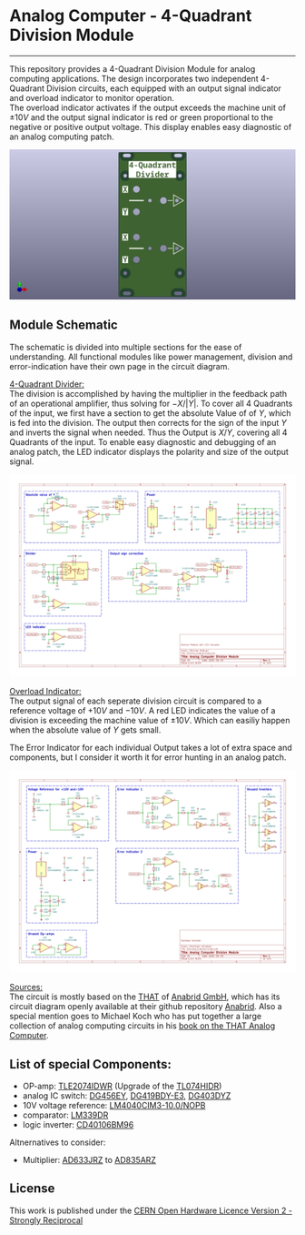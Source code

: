 # Analog Computer - 4-Quadrant Division Module
---

This repository provides a 4-Quadrant Division Module for analog computing applications. The design incorporates two independent 4-Quadrant Division circuits, each equipped with an output signal indicator and overload indicator to monitor operation. \
 The overload indicator activates if the output exceeds the machine unit of $\pm10V$ and the output signal indicator is red or green proportional to the negative or positive output voltage. This display enables easy diagnostic of an analog computing patch.

![Front view of the Division Module](Frontplate/schematic/Analog_Computer_Division_Frontplate.png "Front view of the Division Module")



## Module Schematic

The schematic is divided into multiple sections for the ease of understanding. All functional modules like power management, division and error-indication have their own page in the circuit diagram.

<ins> 4-Quadrant Divider: </ins>\
The division is accomplished by having the multiplier in the feedback path of an operational amplifier, thus solving for $-X/|Y|$. To cover all 4 Quadrants of the input, we first have a section to get the absolute Value of of $Y$, which is fed into the division. The output then corrects for the sign of the input $Y$ and inverts the signal when needed. Thus the Output is $X/Y$, covering all 4 Quadrants of the input. To enable easy diagnostic and debugging of an analog patch, the LED indicator displays the polarity and size of the output signal.

![Schematic of the Division Module](Analog_Computer_Division_Module/schematic/schematic-3.png "Circuit implementation of the Division Module")

<ins> Overload Indicator: </ins>\
The output signal of each seperate division circuit is compared to a reference voltage of $+10V$ and $-10V$. A red LED indicates the value of a division is exceeding the machine value of $\pm10V$. Which can easiliy happen when the absolute value of $Y$ gets small.

The Error Indicator for each individual Output takes a lot of extra space and components, but I consider it worth it for error hunting in an analog patch.

![Schematic of the Error Indicator](Analog_Computer_Division_Module/schematic/schematic-4.png "Circuit implementation of the Error Indicator")

<ins> Sources: </ins>\
The circuit is mostly based on the [THAT](https://the-analog-thing.org/) of [Anabrid GmbH](https://anabrid.com/), which has its circuit diagram openly available at their github repository [Anabrid](https://github.com/anabrid/the-analog-thing/tree/main). Also a special mention goes to Michael Koch who has put together a large collection of analog computing circuits in his [book on the THAT Analog Computer](http://www.astro-electronic.de/THAT_Analog_Computer_Book.pdf).


## List of special Components:

- OP-amp: [TLE2074IDWR](https://www.digikey.de/en/products/detail/texas-instruments/TLE2074IDWR/2799317) (Upgrade of the [TL074HIDR](https://www.digikey.de/en/products/detail/texas-instruments/TL074HIDR/13563033))
- analog IC switch: [DG456EY](https://www.digikey.de/en/products/detail/vishay-siliconix/DG456EY-T1-E3/1850020), [DG419BDY-E3](https://www.digikey.de/en/products/detail/vishay-siliconix/DG419BDY-E3/2621756), [DG403DYZ](https://www.digikey.de/en/products/detail/renesas-electronics-corporation/DG403DYZ/936160)
- 10V voltage reference: [LM4040CIM3-10.0/NOPB](https://www.digikey.de/en/products/detail/texas-instruments/LM4040CIM3-10-0-NOPB/363991)
- comparator: [LM339DR](https://www.digikey.de/en/products/detail/texas-instruments/LM339DR/276657)
- logic inverter: [CD40106BM96](https://www.digikey.de/en/products/detail/texas-instruments/CD40106BM96/525858)

Altnernatives to consider:
- Multiplier: [AD633JRZ](https://www.digikey.de/en/products/detail/analog-devices-inc/AD633JRZ/617831) to [AD835ARZ](https://www.digikey.de/en/products/detail/analog-devices-inc/AD835ARZ-REEL7/621103)


## License

This work is published under the [CERN Open Hardware Licence Version 2 - Strongly Reciprocal](LICENSE)
